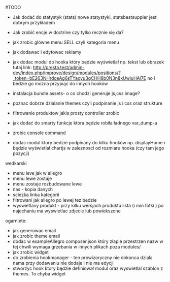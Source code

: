#TODO

* Jak dodać do statystyk (stats) nowe statystyki, statsbestsuppler jest dobrym przykładem
* Jak zrobić encje w doctrine czy tylko recznie się da?

* jak zrobic główne menu SELL czyli kategoria menu
* jak dodawac i edytowac reklamy
* jak dodac modul do hooka który będzie wyświetlał np. tekst lub obrazek tutaj link: 
      http://presta.test/admin-dev/index.php/improve/design/modules/positions/?_token=bE263NHrdceAg6sTYaoyu3gCHH8b0N3n8xUwiuHAi7E
     no i bedzie go można przypiąć do innych hooków
* instalacja bundle assets- o co chodzi generuje js,css image?
* poznac dobrze dzialanie themes czyli podpinanie js i css oraz strukture
* filtrowanie produktow jakis prosty controller zrobic
* jak dodać do smarty funkcje która będzie robiła ładnego var_dump-a
* zrobic console command
* dodac modul ktory bedzie podpinany do kilku hooków np. displayHome i będzie wyświetlał chartjs w zaleznosci od rozmiaru hooka (czy tam jego pozycji)
        
wedkarski
- menu leve jak w allegro
- menu lewe zostaje
- menu zostaje rozbudowane lewe
- nas - kopia danych
- sciezka linka kategorii
- filtrowani jak allegro po lewej tez bedzie
- wyswietlany produkt - przy kilku wersjach produktu lista (i min fotki ) po najechaniu ma wyswietlac zdjecie lub powiekszone


ogarniete:
* jak generowac email
* jak zrobic theme email
* dodac w exampleAllegro composer.json który złapie przestrzen nazw w tej chwili wymaga grzebania w innych plikach poza modules/
* jak zrobic widget
* do zrobienia hookmanager - ten prowizoryczny nie dokonca dziala nama przy dodawaniu nie dodaje i nie ma edycji
 * stworzyc hook ktory będzie definiował modul oraz wyswietlal szablon z themes. To chyba widget
